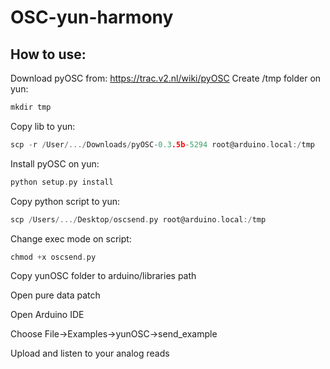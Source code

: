 OSC-yun-harmony
===============
How to use:
---

Download pyOSC from: https://trac.v2.nl/wiki/pyOSC
Create /tmp folder on yun:
```c
mkdir tmp
```
Copy lib to yun:
```c
scp -r /User/.../Downloads/pyOSC-0.3.5b-5294 root@arduino.local:/tmp
```
Install pyOSC on yun:
```c
python setup.py install
```
Copy python script to yun:
```c
scp /Users/.../Desktop/oscsend.py root@arduino.local:/tmp
```
Change exec mode on script:
```c
chmod +x oscsend.py
```
Copy yunOSC folder to arduino/libraries path

Open pure data patch 

Open Arduino IDE

Choose File->Examples->yunOSC->send_example

Upload and listen to your analog reads
